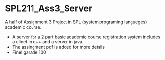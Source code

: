 # SPL211_Ass3_Server
  A half of Assignment 3 Project in SPL (system programing langueges) academic course.
 - A server for a 2 part basic academic course registration system includes a clinet in c++ and a server in java.
 - The assingment pdf is added for more details
- Finel garade 100
